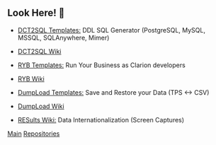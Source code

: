 <!-- ### Greetings! 👋 -->

## Look Here! 👋

* [DCT2SQL Templates:](https://github.com/RobertArtigas/DCT2SQL) DDL SQL Generator (PostgreSQL, MySQL, MSSQL, SQLAnywhere, Mimer)
* [DCT2SQL Wiki](https://github.com/RobertArtigas/DCT2SQL/wiki) 
* [RYB Templates:](https://github.com/RobertArtigas/RYB) Run Your Business as Clarion developers
* [RYB Wiki](https://github.com/RobertArtigas/RYB/wiki) 
* [DumpLoad Templates:](https://github.com/RobertArtigas/DumpLoad) Save and Restore your Data (TPS <-> CSV)
* [DumpLoad Wiki](https://github.com/RobertArtigas/DumpLoad/wiki) 

* [RESults Wiki:](https://github.com/RobertArtigas/RES_Docs/wiki) Data Internationalization (Screen Captures)


<!-- [Home](https://github.com/RobertArtigas) -->
[Main](https://github.com/RobertArtigas) 
[Repositories](https://github.com/RobertArtigas?tab=repositories)


<!--
**RobertArtigas/RobertArtigas** is a ✨ _special_ ✨ repository because its `README.md` (this file) appears on your GitHub profile.

Here are some ideas to get you started:

- 🔭 I’m currently working on ...
- 🌱 I’m currently learning ...
- 👯 I’m looking to collaborate on ...
- 🤔 I’m looking for help with ...
- 💬 Ask me about ...
- 📫 How to reach me: ...
- 😄 Pronouns: ...
- ⚡ Fun fact: ...
-->
